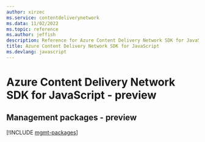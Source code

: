```yaml
---
author: xirzec
ms.service: contentdeliverynetwork
ms.data: 11/02/2022
ms.topic: reference
ms.author: jeffish
description: Reference for Azure Content Delivery Network SDK for JavaScript
title: Azure Content Delivery Network SDK for JavaScript
ms.devlang: javascript
---
```

# Azure Content Delivery Network SDK for JavaScript - preview

## Management packages - preview
[!INCLUDE [mgmt-packages](content-delivery-network-mgmt-index.md)]